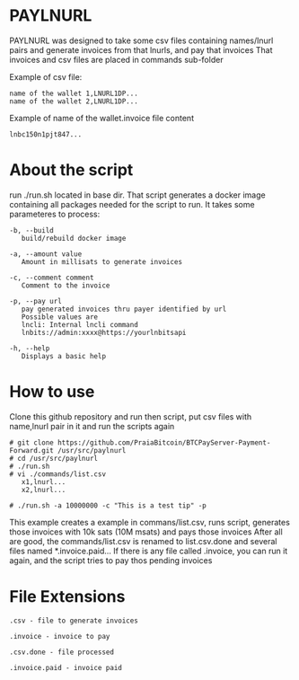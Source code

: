 # PAYLNURL

PAYLNURL was designed to take some csv files containing names/lnurl pairs and generate invoices from that lnurls, and pay that invoices
That invoices and csv files are placed in commands sub-folder

Example of csv file:
```
name of the wallet 1,LNURL1DP...
name of the wallet 2,LNURL1DP...
```
Example of name of the wallet.invoice file content
```
lnbc150n1pjt847...
```


# About the script
run ./run.sh located in base dir.
That script generates a docker image containing all packages needed for the script to run.
It takes some parameteres to process:
```
-b, --build
   build/rebuild docker image

-a, --amount value
   Amount in millisats to generate invoices

-c, --comment comment
   Comment to the invoice

-p, --pay url
   pay generated invoices thru payer identified by url
   Possible values are
   lncli: Internal lncli command
   lnbits://admin:xxxx@https://yourlnbitsapi 

-h, --help
   Displays a basic help
```

# How to use
Clone this github repository and run then script, put csv files with name,lnurl pair in it and run the scripts again
```
# git clone https://github.com/PraiaBitcoin/BTCPayServer-Payment-Forward.git /usr/src/paylnurl
# cd /usr/src/paylnurl
# ./run.sh
# vi ./commands/list.csv
   x1,lnurl...
   x2,lnurl...

# ./run.sh -a 10000000 -c "This is a test tip" -p
```
This example creates a example in commans/list.csv, runs script, generates those invoices with 10k sats (10M msats) and pays those invoices
After all are good, the commands/list.csv is renamed to list.csv.done and several files named *.invoice.paid... If there is any file called .invoice, you can run it again, and the script tries to pay thos pending invoices

# File Extensions
```
.csv - file to generate invoices

.invoice - invoice to pay

.csv.done - file processed

.invoice.paid - invoice paid
```
